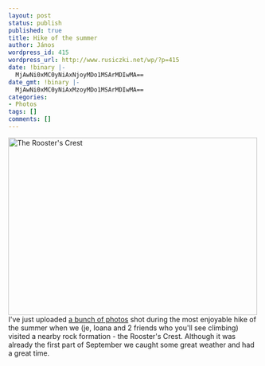 ```yaml
---
layout: post
status: publish
published: true
title: Hike of the summer
author: János
wordpress_id: 415
wordpress_url: http://www.rusiczki.net/wp/?p=415
date: !binary |-
  MjAwNi0xMC0yNiAxNjoyMDo1MSArMDIwMA==
date_gmt: !binary |-
  MjAwNi0xMC0yNiAxMzoyMDo1MSArMDIwMA==
categories:
- Photos
tags: []
comments: []
---
```

<p><a href="http://www.flickr.com/photos/janos/tags/20060910tttrc/"><img src="http://static.flickr.com/106/279736077_6b7a846e1d.jpg" alt="The Rooster's Crest" border="0" width="500" height="357" class="image" /></a><br />
I've just uploaded <a href="http://www.flickr.com/photos/janos/tags/20060910tttrc/">a bunch of photos</a> shot during the most enjoyable hike of the summer when we (je, Ioana and 2 friends who you'll see climbing) visited a nearby rock formation - the Rooster's Crest. Although it was already the first part of September we caught some great weather and had a great time.</p>

